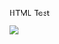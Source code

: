 HTML Test

<img src="https://encrypted-tbn0.gstatic.com/images?q=tbn:ANd9GcSdA8djZk6BQdMrYn_OICqJkvcWx9QV6cb9dg&usqp=CAU">

